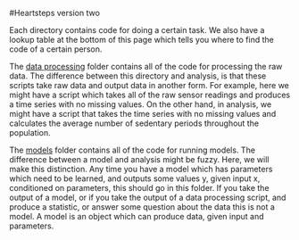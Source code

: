 #Heartsteps version two


Each directory contains code for doing a certain task. We also have a lookup table at the bottom of this page which tells you where to find the code of a certain person. 


The [data processing](/data_processing) folder contains all of the code for processing the raw data. The difference between this directory and analysis, is that these scripts take raw data and output data in another form. For example, here we might have a script which takes all of the raw sensor readings and produces a time series with no missing values. On the other hand, in analysis, we might have a script that takes the time series with no missing values and calculates the average number of sedentary periods throughout the population. 
 
 
The [models](/models) folder contains all of the code for running models. The difference between a model and analysis might be fuzzy. Here, we will make this distinction. Any time you have a model which has parameters which need to be learned, and outputs some values y, given input x, conditioned on parameters, this should go in this folder. If you take the output of a model, or if you take the output of a data processing script, and produce a statistic, or answer some question about the data this is not a model. A model is an object which can produce data, given input and parameters. 

